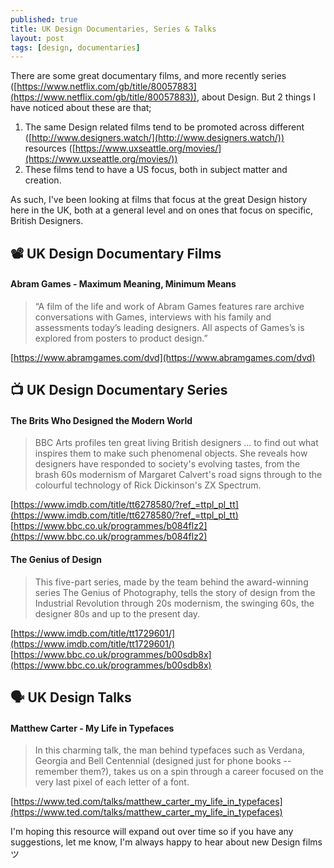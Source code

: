 ```yaml
---
published: true
title: UK Design Documentaries, Series & Talks
layout: post
tags: [design, documentaries]
---
```

There are some great documentary films, and more recently series ([https://www.netflix.com/gb/title/80057883](https://www.netflix.com/gb/title/80057883)), about Design. But 2 things I have noticed about these are that;

1. The same Design related films tend to be promoted across different ([http://www.designers.watch/](http://www.designers.watch/)) resources ([https://www.uxseattle.org/movies/](https://www.uxseattle.org/movies/))
2. These films tend to have a US focus, both in subject matter and creation.

As such, I've been looking at films that focus at the great Design history here in the UK, both at a general level and on ones that focus on specific, British Designers.

## 📽 UK Design Documentary Films

#### Abram Games - Maximum Meaning, Minimum Means

>“A film of the life and work of Abram Games features rare archive conversations with Games, interviews with his family and assessments today’s leading designers. All aspects of Games’s is explored from posters to product design.”

[https://www.abramgames.com/dvd](https://www.abramgames.com/dvd)

## 📺 UK Design Documentary Series

#### The Brits Who Designed the Modern World

> BBC Arts profiles ten great living British designers … to find out what inspires them to make such phenomenal objects. She reveals how designers have responded to society's evolving tastes, from the brash 60s modernism of Margaret Calvert's road signs through to the colourful technology of Rick Dickinson's ZX Spectrum.

[https://www.imdb.com/title/tt6278580/?ref_=ttpl_pl_tt](https://www.imdb.com/title/tt6278580/?ref_=ttpl_pl_tt)<br />
[https://www.bbc.co.uk/programmes/b084flz2](https://www.bbc.co.uk/programmes/b084flz2)

#### The Genius of Design

> This five-part series, made by the team behind the award-winning series The Genius of Photography, tells the story of design from the Industrial Revolution through 20s modernism, the swinging 60s, the designer 80s and up to the present day.

[https://www.imdb.com/title/tt1729601/](https://www.imdb.com/title/tt1729601/)<br />
[https://www.bbc.co.uk/programmes/b00sdb8x](https://www.bbc.co.uk/programmes/b00sdb8x)

## 🗣 UK Design Talks

#### Matthew Carter - My Life in Typefaces

> In this charming talk, the man behind typefaces such as Verdana, Georgia and Bell Centennial (designed just for phone books -- remember them?), takes us on a spin through a career focused on the very last pixel of each letter of a font.

[https://www.ted.com/talks/matthew_carter_my_life_in_typefaces](https://www.ted.com/talks/matthew_carter_my_life_in_typefaces)

I'm hoping this resource will expand out over time so if you have any suggestions, let me know, I'm always happy to hear about new Design films ツ
